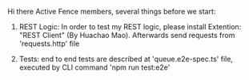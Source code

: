 Hi there Active Fence members, several things before we start:

1. REST Logic:
   In order to test my REST logic, please install Extention: "REST Client" (By Huachao Mao).
   Afterwards send requests from 'requests.http' file

2. Tests:
   end to end tests are described at 'queue.e2e-spec.ts' file, executed by CLI command 'npm run test:e2e'
